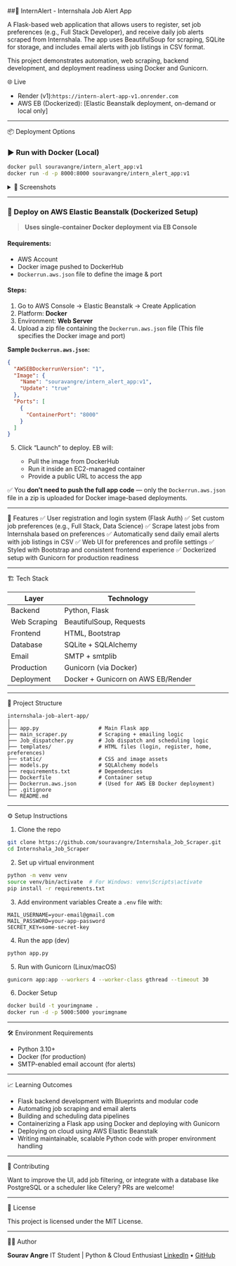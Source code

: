 ##🚀 InternAlert - Internshala Job Alert App

A Flask-based web application that allows users to register, set job preferences (e.g., Full Stack Developer), and receive daily job alerts scraped from Internshala. The app uses BeautifulSoup for scraping, SQLite for storage, and includes email alerts with job listings in CSV format.

This project demonstrates automation, web scraping, backend development, and deployment readiness using Docker and Gunicorn.

🌐 Live

- Render (v1):``` https://intern-alert-app-v1.onrender.com ```
- AWS EB (Dockerized): [Elastic Beanstalk deployment, on-demand or local only] 
---

📦 Deployment Options

### ▶️ Run with Docker (Local)

```bash
docker pull souravangre/intern_alert_app:v1
docker run -d -p 8000:8000 souravangre/intern_alert_app:v1
```

<details>
<summary>📸 Screenshots</summary>
- ![Architechture](<img width="1024" height="1024" alt="image" src="https://github.com/user-attachments/assets/78e9671a-6892-44fb-9be1-d01d3fa0db86" />
)
- ![APP on AWS](<img width="1366" height="698" alt="Screenshot 2025-08-05 142048" src="https://github.com/user-attachments/assets/43cc8077-e803-4ffc-a7a4-4d6e3e23c83d" />
)
- ![EB and Health checks](<img width="1364" height="722" alt="Screenshot 2025-08-05 141947" src="https://github.com/user-attachments/assets/e221cf4c-ae53-49dc-bc55-2097bbe960e5" />
)

</details>

---

### 🚀 Deploy on AWS Elastic Beanstalk (Dockerized Setup)

> **Uses single-container Docker deployment via EB Console**

#### Requirements:

* AWS Account
* Docker image pushed to DockerHub
* `Dockerrun.aws.json` file to define the image & port

#### Steps:

1. Go to AWS Console → Elastic Beanstalk → Create Application
2. Platform: **Docker**
3. Environment: **Web Server**
4. Upload a zip file containing the `Dockerrun.aws.json` file
   (This file specifies the Docker image and port)

**Sample `Dockerrun.aws.json`:**

```json
{
  "AWSEBDockerrunVersion": "1",
  "Image": {
    "Name": "souravangre/intern_alert_app:v1",
    "Update": "true"
  },
  "Ports": [
    {
      "ContainerPort": "8000"
    }
  ]
}
```

5. Click “Launch” to deploy. EB will:

   * Pull the image from DockerHub
   * Run it inside an EC2-managed container
   * Provide a public URL to access the app

✅ You **don’t need to push the full app code** — only the `Dockerrun.aws.json` file in a zip is uploaded for Docker image-based deployments.

---

📌 Features
✅ User registration and login system (Flask Auth)
✅ Set custom job preferences (e.g., Full Stack, Data Science)
✅ Scrape latest jobs from Internshala based on preferences
✅ Automatically send daily email alerts with job listings in CSV
✅ Web UI for preferences and profile settings
✅ Styled with Bootstrap and consistent frontend experience
✅ Dockerized setup with Gunicorn for production readiness

---

🏗️ Tech Stack

| Layer        | Technology                         |
| ------------ | ---------------------------------- |
| Backend      | Python, Flask                      |
| Web Scraping | BeautifulSoup, Requests            |
| Frontend     | HTML, Bootstrap                    |
| Database     | SQLite + SQLAlchemy                |
| Email        | SMTP + smtplib                     |
| Production   | Gunicorn (via Docker)              |
| Deployment   | Docker + Gunicorn on AWS EB/Render |

---

📂 Project Structure

```
internshala-job-alert-app/
│
├── app.py                   # Main Flask app
├── main_scraper.py          # Scraping + emailing logic
├── Job_dispatcher.py        # Job dispatch and scheduling logic
├── templates/               # HTML files (login, register, home, preferences)
├── static/                  # CSS and image assets
├── models.py                # SQLAlchemy models
├── requirements.txt         # Dependencies
├── Dockerfile               # Container setup
├── Dockerrun.aws.json       # (Used for AWS EB Docker deployment)
├── .gitignore
└── README.md
```

---

⚙️ Setup Instructions

1. Clone the repo

```bash
git clone https://github.com/souravangre/Internshala_Job_Scraper.git
cd Internshala_Job_Scraper
```

2. Set up virtual environment

```bash
python -m venv venv
source venv/bin/activate  # For Windows: venv\Scripts\activate
pip install -r requirements.txt
```

3. Add environment variables
   Create a `.env` file with:

```env
MAIL_USERNAME=your-email@gmail.com  
MAIL_PASSWORD=your-app-password  
SECRET_KEY=some-secret-key  
```

4. Run the app (dev)

```bash
python app.py
```

5. Run with Gunicorn (Linux/macOS)

```bash
gunicorn app:app --workers 4 --worker-class gthread --timeout 30
```

6. Docker Setup

```bash
docker build -t yourimgname .
docker run -d -p 5000:5000 yourimgname
```

---

🛠️ Environment Requirements

* Python 3.10+
* Docker (for production)
* SMTP-enabled email account (for alerts)

---

📈 Learning Outcomes

* Flask backend development with Blueprints and modular code
* Automating job scraping and email alerts
* Building and scheduling data pipelines
* Containerizing a Flask app using Docker and deploying with Gunicorn
* Deploying on cloud using AWS Elastic Beanstalk
* Writing maintainable, scalable Python code with proper environment handling

---

🤝 Contributing

Want to improve the UI, add job filtering, or integrate with a database like PostgreSQL or a scheduler like Celery? PRs are welcome!

---

📄 License

This project is licensed under the MIT License.

---

🙋‍♂️ Author

**Sourav Angre**
IT Student | Python & Cloud Enthusiast
[LinkedIn](www.linkedin.com/in/sourav-angre) • [GitHub](https://github.com/souravangre)

```




